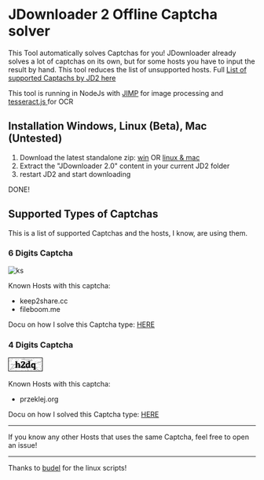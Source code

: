 # JDownloader 2 Offline Captcha solver
This Tool automatically solves Captchas for you! JDownloader already solves a lot of captchas on its own, but for some hosts you have to input the result by hand. This tool reduces the list of unsupported hosts. Full [List of supported Captachs by JD2 here](https://board.jdownloader.org/showthread.php?p=225515)

This tool is running in NodeJs with [JIMP](https://github.com/oliver-moran/jimp) for image processing and [tesseract.js ](https://github.com/naptha/tesseract.js) for OCR

## Installation Windows, Linux (Beta), Mac (Untested)
1. Download the latest standalone zip: [win](https://github.com/cracker0dks/CaptchaSolver/releases/download/untagged-7d1f90fd4b27d2602ed5/CaptchaSolver-1.4.3_standalone_win.zip) OR [linux & mac](https://github.com/cracker0dks/CaptchaSolver/releases/download/untagged-7d1f90fd4b27d2602ed5/CaptchaSolver-1.4.3_standalone_linux.zip)
2. Extract the "JDownloader 2.0" content in your current JD2 folder
3. restart JD2 and start downloading

DONE!

## Supported Types of Captchas
This is a list of supported Captchas and the hosts, I know, are using them.
### 6 Digits Captcha
![ks](/docs/ksinput.gif)

Known Hosts with this captcha:
* keep2share.cc
* fileboom.me

Docu on how I solve this Captcha type: [HERE](docs/howToSolve6DigitCaptchasWalkthrough.md)

### 4 Digits Captcha
![ks](/docs/xFQIX.png)

Known Hosts with this captcha:
* przeklej.org

Docu on how I solved this Captcha type: [HERE](docs/howToSolve4DigitCaptchasWalkthrough.md)

---------------------
If you know any other Hosts that uses the same Captcha, feel free to open an issue!

---------------------
Thanks to [budel](https://github.com/budel) for the linux scripts!

